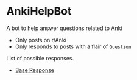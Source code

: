 # AnkiHelpBot

A bot to help answer questions related to Anki 

* Only posts on r/Anki
* Only responds to posts with a flair of `Question`


List of possible responses.
* [Base Response](replies/baseReply.md)